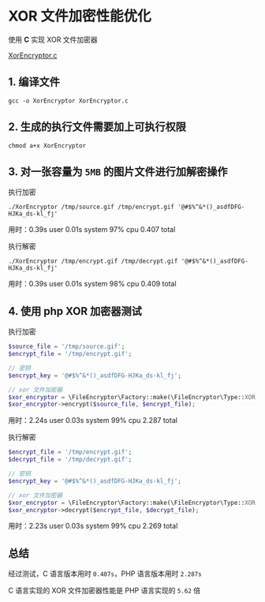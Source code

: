 # XOR 文件加密性能优化

使用 **C** 实现 XOR 文件加密器

[XorEncryptor.c](<./XorEncryptor.c>)

## 1. 编译文件

```shell
gcc -o XorEncryptor XorEncryptor.c
```

## 2. 生成的执行文件需要加上可执行权限

```shell
chmod a+x XorEncryptor
```

## 3. 对一张容量为 `5MB` 的图片文件进行加解密操作

执行加密

```shell
./XorEncryptor /tmp/source.gif /tmp/encrypt.gif '@#$%^&*()_asdfDFG-HJKa_ds-kl_fj'
```

用时：0.39s user 0.01s system 97% cpu 0.407 total

执行解密

```shell
./XorEncryptor /tmp/encrypt.gif /tmp/decrypt.gif '@#$%^&*()_asdfDFG-HJKa_ds-kl_fj'
```

用时：0.39s user 0.01s system 98% cpu 0.409 total

## 4. 使用 php XOR 加密器测试

执行加密

```php
$source_file = '/tmp/source.gif';
$encrypt_file = '/tmp/encrypt.gif';

// 密钥
$encrypt_key = '@#$%^&*()_asdfDFG-HJKa_ds-kl_fj';

// xor 文件加密器
$xor_encryptor = \FileEncryptor\Factory::make(\FileEncryptor\Type::XOR, $encrypt_key);
$xor_encryptor->encrypt($source_file, $encrypt_file);
```

用时：2.24s user 0.03s system 99% cpu 2.287 total

执行解密

```php
$encrypt_file = '/tmp/encrypt.gif';
$decrypt_file = '/tmp/decrypt.gif';

// 密钥
$encrypt_key = '@#$%^&*()_asdfDFG-HJKa_ds-kl_fj';

// xor 文件加密器
$xor_encryptor = \FileEncryptor\Factory::make(\FileEncryptor\Type::XOR, $encrypt_key);
$xor_encryptor->decrypt($encrypt_file, $decrypt_file);
```

用时：2.23s user 0.03s system 99% cpu 2.269 total

## 总结

经过测试，C 语言版本用时 `0.407s`，PHP 语言版本用时 `2.287s`

C 语言实现的 XOR 文件加密器性能是 PHP 语言实现的 `5.62` 倍
